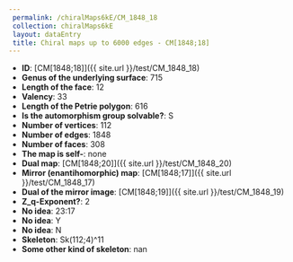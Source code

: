 ```yaml
--- 
 permalink: /chiralMaps6kE/CM_1848_18 
 collection: chiralMaps6kE
 layout: dataEntry
 title: Chiral maps up to 6000 edges - CM[1848;18]
---
```


- **ID**: [CM[1848;18]]({{ site.url }}/test/CM_1848_18)
- **Genus of the underlying surface**: 715
- **Length of the face**: 12
- **Valency**: 33
- **Length of the Petrie polygon**: 616
- **Is the automorphism group solvable?**: S
- **Number of vertices**: 112
- **Number of edges**: 1848
- **Number of faces**: 308
- **The map is self-**: none
- **Dual map**: [CM[1848;20]]({{ site.url }}/test/CM_1848_20)
- **Mirror (enantihomorphic) map**: [CM[1848;17]]({{ site.url }}/test/CM_1848_17)
- **Dual of the mirror image**: [CM[1848;19]]({{ site.url }}/test/CM_1848_19)
- **Z_q-Exponent?**: 2
- **No idea**:  23:17
- **No idea**: Y
- **No idea**: N
- **Skeleton**: Sk(112;4)^11
- **Some other kind of skeleton**: nan
